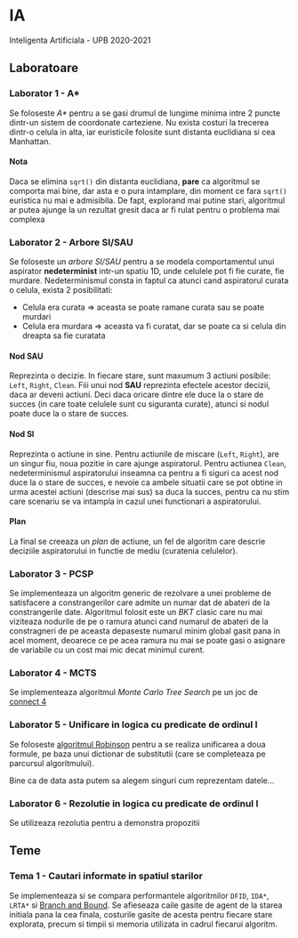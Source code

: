 # IA
Inteligenta Artificiala - UPB 2020-2021



## Laboratoare
### Laborator 1 - A*
Se foloseste _A*_ pentru a se gasi drumul de lungime minima intre 2 puncte
dintr-un sistem de coordonate carteziene. Nu exista costuri la trecerea dintr-o
celula in alta, iar euristicile folosite sunt distanta euclidiana si cea
Manhattan.

#### Nota
Daca se elimina `sqrt()` din distanta euclidiana, **pare** ca algoritmul se
comporta mai bine, dar asta e o pura intamplare, din moment ce fara `sqrt()`
euristica nu mai e admisibila. De fapt, explorand mai putine stari, algoritmul
ar putea ajunge la un rezultat gresit daca ar fi rulat pentru o problema mai
complexa


### Laborator 2 - Arbore SI/SAU
Se foloseste un *arbore SI/SAU* pentru a se modela comportamentul unui aspirator
**nedeterminist** intr-un spatiu 1D, unde celulele pot fi fie curate, fie
murdare. Nedeterminismul consta in faptul ca atunci cand aspiratorul curata o
celula, exista 2 posibilitati:
- Celula era curata $\Rightarrow$ aceasta se poate ramane curata sau se poate
murdari
- Celula era murdara $\Rightarrow$ aceasta va fi curatat, dar se poate ca si
celula din dreapta sa fie curatata

#### Nod SAU
Reprezinta o decizie. In fiecare stare, sunt maxumum 3 actiuni posibile: `Left`,
`Right`, `Clean`. Fiii unui nod **SAU** reprezinta efectele acestor decizii,
daca ar deveni actiuni. Deci daca oricare dintre ele duce la o stare de succes
(in care toate celulele sunt cu siguranta curate), atunci si nodul poate duce
la o stare de succes.

#### Nod SI
Reprezinta o actiune in sine. Pentru actiunile de miscare (`Left`, `Right`), are
un singur fiu, noua pozitie in care ajunge aspiratorul. Pentru actiunea `Clean`,
nedeterminismul aspiratorului inseamna ca pentru a fi siguri ca acest nod duce
la o stare de succes, e nevoie ca ambele situatii care se pot obtine in urma
acestei actiuni (descrise mai sus) sa duca la succes, pentru ca nu stim care
scenariu se va intampla in cazul unei functionari a aspiratorului.

#### Plan
La final se creeaza un *plan* de actiune, un fel de algoritm care descrie
deciziile aspiratorului in functie de mediu (curatenia celulelor).


### Laborator 3 - PCSP
Se implementeaza un algoritm generic de rezolvare a unei probleme de satisfacere
a constrangerilor care admite un numar dat de abateri de la constrangerile date.
Algoritmul folosit este un *BKT* clasic care nu mai viziteaza nodurile de pe o
ramura atunci cand numarul de abateri de la constragneri de pe aceasta depaseste
numarul minim global gasit pana in acel moment, deoarece ce pe acea ramura nu
mai se poate gasi o asignare de variabile cu un cost mai mic decat minimul
curent.


### Laborator 4 - MCTS
Se implementeaza algoritmul *Monte Carlo Tree Search* pe un joc de
[connect 4](https://en.wikipedia.org/wiki/Connect_Four)


### Laborator 5 - Unificare in logica cu predicate de ordinul I
Se foloseste
[algoritmul Robinson](https://en.wikipedia.org/wiki/Unification_(computer_science)#A_unification_algorithm)
pentru a se realiza unificarea a doua formule, pe baza unui dictionar de
substitutii (care se completeaza pe parcursul algoritmului).

Bine ca de data asta putem sa alegem singuri cum reprezentam datele...


### Laborator 6 - Rezolutie in logica cu predicate de ordinul I
Se utilizeaza rezolutia pentru a demonstra propozitii



## Teme
### Tema 1 - Cautari informate in spatiul starilor
Se implementeaza si se compara performantele algoritmilor `DFID`, `IDA*`,
`LRTA*` si [Branch and Bound](https://artint.info/html/ArtInt_63.html). Se
afieseaza caile gasite de agent de la starea initiala pana la cea finala,
costurile gasite de acesta pentru fiecare stare explorata, precum si timpii si
memoria utilizata in cadrul fiecarui algoritm.
